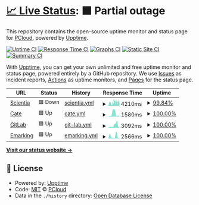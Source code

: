 # [📈 Live Status](https://doc-uptime.pcloud.dev): <!--live status--> **🟧 Partial outage**

This repository contains the open-source uptime monitor and status page for [PCloud](https://doc-uptime.pcloud.dev), powered by [Upptime](https://github.com/upptime/upptime).

[![Uptime CI](https://github.com/HEIGE-PCloud/doc-uptime/workflows/Uptime%20CI/badge.svg)](https://github.com/HEIGE-PCloud/doc-uptime/actions?query=workflow%3A%22Uptime+CI%22)
[![Response Time CI](https://github.com/HEIGE-PCloud/doc-uptime/workflows/Response%20Time%20CI/badge.svg)](https://github.com/HEIGE-PCloud/doc-uptime/actions?query=workflow%3A%22Response+Time+CI%22)
[![Graphs CI](https://github.com/HEIGE-PCloud/doc-uptime/workflows/Graphs%20CI/badge.svg)](https://github.com/HEIGE-PCloud/doc-uptime/actions?query=workflow%3A%22Graphs+CI%22)
[![Static Site CI](https://github.com/HEIGE-PCloud/doc-uptime/workflows/Static%20Site%20CI/badge.svg)](https://github.com/HEIGE-PCloud/doc-uptime/actions?query=workflow%3A%22Static+Site+CI%22)
[![Summary CI](https://github.com/HEIGE-PCloud/doc-uptime/workflows/Summary%20CI/badge.svg)](https://github.com/HEIGE-PCloud/doc-uptime/actions?query=workflow%3A%22Summary+CI%22)

With [Upptime](https://upptime.js.org), you can get your own unlimited and free uptime monitor and status page, powered entirely by a GitHub repository. We use [Issues](https://github.com/HEIGE-PCloud/doc-uptime/issues) as incident reports, [Actions](https://github.com/HEIGE-PCloud/doc-uptime/actions) as uptime monitors, and [Pages](https://doc-uptime.pcloud.dev) for the status page.

<!--start: status pages-->
<!-- This summary is generated by Upptime (https://github.com/upptime/upptime) -->
<!-- Do not edit this manually, your changes will be overwritten -->
<!-- prettier-ignore -->
| URL | Status | History | Response Time | Uptime |
| --- | ------ | ------- | ------------- | ------ |
| <img alt="" src="https://icons.duckduckgo.com/ip3/scientia.doc.ic.ac.uk.ico" height="13"> [Scientia](https://scientia.doc.ic.ac.uk/api/auth/login) | 🟥 Down | [scientia.yml](https://github.com/HEIGE-PCloud/doc-uptime/commits/HEAD/history/scientia.yml) | <details><summary><img alt="Response time graph" src="./graphs/scientia/response-time-week.png" height="20"> 4210ms</summary><br><a href="https://doc-uptime.pcloud.dev/history/scientia"><img alt="Response time 3435" src="https://img.shields.io/endpoint?url=https%3A%2F%2Fraw.githubusercontent.com%2FHEIGE-PCloud%2Fdoc-uptime%2FHEAD%2Fapi%2Fscientia%2Fresponse-time.json"></a><br><a href="https://doc-uptime.pcloud.dev/history/scientia"><img alt="24-hour response time 3112" src="https://img.shields.io/endpoint?url=https%3A%2F%2Fraw.githubusercontent.com%2FHEIGE-PCloud%2Fdoc-uptime%2FHEAD%2Fapi%2Fscientia%2Fresponse-time-day.json"></a><br><a href="https://doc-uptime.pcloud.dev/history/scientia"><img alt="7-day response time 4210" src="https://img.shields.io/endpoint?url=https%3A%2F%2Fraw.githubusercontent.com%2FHEIGE-PCloud%2Fdoc-uptime%2FHEAD%2Fapi%2Fscientia%2Fresponse-time-week.json"></a><br><a href="https://doc-uptime.pcloud.dev/history/scientia"><img alt="30-day response time 3730" src="https://img.shields.io/endpoint?url=https%3A%2F%2Fraw.githubusercontent.com%2FHEIGE-PCloud%2Fdoc-uptime%2FHEAD%2Fapi%2Fscientia%2Fresponse-time-month.json"></a><br><a href="https://doc-uptime.pcloud.dev/history/scientia"><img alt="1-year response time 3435" src="https://img.shields.io/endpoint?url=https%3A%2F%2Fraw.githubusercontent.com%2FHEIGE-PCloud%2Fdoc-uptime%2FHEAD%2Fapi%2Fscientia%2Fresponse-time-year.json"></a></details> | <details><summary><a href="https://doc-uptime.pcloud.dev/history/scientia">99.84%</a></summary><a href="https://doc-uptime.pcloud.dev/history/scientia"><img alt="All-time uptime 97.24%" src="https://img.shields.io/endpoint?url=https%3A%2F%2Fraw.githubusercontent.com%2FHEIGE-PCloud%2Fdoc-uptime%2FHEAD%2Fapi%2Fscientia%2Fuptime.json"></a><br><a href="https://doc-uptime.pcloud.dev/history/scientia"><img alt="24-hour uptime 99.99%" src="https://img.shields.io/endpoint?url=https%3A%2F%2Fraw.githubusercontent.com%2FHEIGE-PCloud%2Fdoc-uptime%2FHEAD%2Fapi%2Fscientia%2Fuptime-day.json"></a><br><a href="https://doc-uptime.pcloud.dev/history/scientia"><img alt="7-day uptime 99.84%" src="https://img.shields.io/endpoint?url=https%3A%2F%2Fraw.githubusercontent.com%2FHEIGE-PCloud%2Fdoc-uptime%2FHEAD%2Fapi%2Fscientia%2Fuptime-week.json"></a><br><a href="https://doc-uptime.pcloud.dev/history/scientia"><img alt="30-day uptime 99.96%" src="https://img.shields.io/endpoint?url=https%3A%2F%2Fraw.githubusercontent.com%2FHEIGE-PCloud%2Fdoc-uptime%2FHEAD%2Fapi%2Fscientia%2Fuptime-month.json"></a><br><a href="https://doc-uptime.pcloud.dev/history/scientia"><img alt="1-year uptime 97.24%" src="https://img.shields.io/endpoint?url=https%3A%2F%2Fraw.githubusercontent.com%2FHEIGE-PCloud%2Fdoc-uptime%2FHEAD%2Fapi%2Fscientia%2Fuptime-year.json"></a></details>
| <img alt="" src="https://icons.duckduckgo.com/ip3/cate.doc.ic.ac.uk.ico" height="13"> [Cate](https://cate.doc.ic.ac.uk) | 🟩 Up | [cate.yml](https://github.com/HEIGE-PCloud/doc-uptime/commits/HEAD/history/cate.yml) | <details><summary><img alt="Response time graph" src="./graphs/cate/response-time-week.png" height="20"> 1580ms</summary><br><a href="https://doc-uptime.pcloud.dev/history/cate"><img alt="Response time 1732" src="https://img.shields.io/endpoint?url=https%3A%2F%2Fraw.githubusercontent.com%2FHEIGE-PCloud%2Fdoc-uptime%2FHEAD%2Fapi%2Fcate%2Fresponse-time.json"></a><br><a href="https://doc-uptime.pcloud.dev/history/cate"><img alt="24-hour response time 502" src="https://img.shields.io/endpoint?url=https%3A%2F%2Fraw.githubusercontent.com%2FHEIGE-PCloud%2Fdoc-uptime%2FHEAD%2Fapi%2Fcate%2Fresponse-time-day.json"></a><br><a href="https://doc-uptime.pcloud.dev/history/cate"><img alt="7-day response time 1580" src="https://img.shields.io/endpoint?url=https%3A%2F%2Fraw.githubusercontent.com%2FHEIGE-PCloud%2Fdoc-uptime%2FHEAD%2Fapi%2Fcate%2Fresponse-time-week.json"></a><br><a href="https://doc-uptime.pcloud.dev/history/cate"><img alt="30-day response time 1625" src="https://img.shields.io/endpoint?url=https%3A%2F%2Fraw.githubusercontent.com%2FHEIGE-PCloud%2Fdoc-uptime%2FHEAD%2Fapi%2Fcate%2Fresponse-time-month.json"></a><br><a href="https://doc-uptime.pcloud.dev/history/cate"><img alt="1-year response time 1732" src="https://img.shields.io/endpoint?url=https%3A%2F%2Fraw.githubusercontent.com%2FHEIGE-PCloud%2Fdoc-uptime%2FHEAD%2Fapi%2Fcate%2Fresponse-time-year.json"></a></details> | <details><summary><a href="https://doc-uptime.pcloud.dev/history/cate">100.00%</a></summary><a href="https://doc-uptime.pcloud.dev/history/cate"><img alt="All-time uptime 98.93%" src="https://img.shields.io/endpoint?url=https%3A%2F%2Fraw.githubusercontent.com%2FHEIGE-PCloud%2Fdoc-uptime%2FHEAD%2Fapi%2Fcate%2Fuptime.json"></a><br><a href="https://doc-uptime.pcloud.dev/history/cate"><img alt="24-hour uptime 100.00%" src="https://img.shields.io/endpoint?url=https%3A%2F%2Fraw.githubusercontent.com%2FHEIGE-PCloud%2Fdoc-uptime%2FHEAD%2Fapi%2Fcate%2Fuptime-day.json"></a><br><a href="https://doc-uptime.pcloud.dev/history/cate"><img alt="7-day uptime 100.00%" src="https://img.shields.io/endpoint?url=https%3A%2F%2Fraw.githubusercontent.com%2FHEIGE-PCloud%2Fdoc-uptime%2FHEAD%2Fapi%2Fcate%2Fuptime-week.json"></a><br><a href="https://doc-uptime.pcloud.dev/history/cate"><img alt="30-day uptime 100.00%" src="https://img.shields.io/endpoint?url=https%3A%2F%2Fraw.githubusercontent.com%2FHEIGE-PCloud%2Fdoc-uptime%2FHEAD%2Fapi%2Fcate%2Fuptime-month.json"></a><br><a href="https://doc-uptime.pcloud.dev/history/cate"><img alt="1-year uptime 98.93%" src="https://img.shields.io/endpoint?url=https%3A%2F%2Fraw.githubusercontent.com%2FHEIGE-PCloud%2Fdoc-uptime%2FHEAD%2Fapi%2Fcate%2Fuptime-year.json"></a></details>
| <img alt="" src="https://icons.duckduckgo.com/ip3/gitlab.doc.ic.ac.uk.ico" height="13"> [GitLab](https://gitlab.doc.ic.ac.uk) | 🟩 Up | [git-lab.yml](https://github.com/HEIGE-PCloud/doc-uptime/commits/HEAD/history/git-lab.yml) | <details><summary><img alt="Response time graph" src="./graphs/git-lab/response-time-week.png" height="20"> 3092ms</summary><br><a href="https://doc-uptime.pcloud.dev/history/git-lab"><img alt="Response time 2123" src="https://img.shields.io/endpoint?url=https%3A%2F%2Fraw.githubusercontent.com%2FHEIGE-PCloud%2Fdoc-uptime%2FHEAD%2Fapi%2Fgit-lab%2Fresponse-time.json"></a><br><a href="https://doc-uptime.pcloud.dev/history/git-lab"><img alt="24-hour response time 2956" src="https://img.shields.io/endpoint?url=https%3A%2F%2Fraw.githubusercontent.com%2FHEIGE-PCloud%2Fdoc-uptime%2FHEAD%2Fapi%2Fgit-lab%2Fresponse-time-day.json"></a><br><a href="https://doc-uptime.pcloud.dev/history/git-lab"><img alt="7-day response time 3092" src="https://img.shields.io/endpoint?url=https%3A%2F%2Fraw.githubusercontent.com%2FHEIGE-PCloud%2Fdoc-uptime%2FHEAD%2Fapi%2Fgit-lab%2Fresponse-time-week.json"></a><br><a href="https://doc-uptime.pcloud.dev/history/git-lab"><img alt="30-day response time 2355" src="https://img.shields.io/endpoint?url=https%3A%2F%2Fraw.githubusercontent.com%2FHEIGE-PCloud%2Fdoc-uptime%2FHEAD%2Fapi%2Fgit-lab%2Fresponse-time-month.json"></a><br><a href="https://doc-uptime.pcloud.dev/history/git-lab"><img alt="1-year response time 2123" src="https://img.shields.io/endpoint?url=https%3A%2F%2Fraw.githubusercontent.com%2FHEIGE-PCloud%2Fdoc-uptime%2FHEAD%2Fapi%2Fgit-lab%2Fresponse-time-year.json"></a></details> | <details><summary><a href="https://doc-uptime.pcloud.dev/history/git-lab">100.00%</a></summary><a href="https://doc-uptime.pcloud.dev/history/git-lab"><img alt="All-time uptime 99.62%" src="https://img.shields.io/endpoint?url=https%3A%2F%2Fraw.githubusercontent.com%2FHEIGE-PCloud%2Fdoc-uptime%2FHEAD%2Fapi%2Fgit-lab%2Fuptime.json"></a><br><a href="https://doc-uptime.pcloud.dev/history/git-lab"><img alt="24-hour uptime 100.00%" src="https://img.shields.io/endpoint?url=https%3A%2F%2Fraw.githubusercontent.com%2FHEIGE-PCloud%2Fdoc-uptime%2FHEAD%2Fapi%2Fgit-lab%2Fuptime-day.json"></a><br><a href="https://doc-uptime.pcloud.dev/history/git-lab"><img alt="7-day uptime 100.00%" src="https://img.shields.io/endpoint?url=https%3A%2F%2Fraw.githubusercontent.com%2FHEIGE-PCloud%2Fdoc-uptime%2FHEAD%2Fapi%2Fgit-lab%2Fuptime-week.json"></a><br><a href="https://doc-uptime.pcloud.dev/history/git-lab"><img alt="30-day uptime 100.00%" src="https://img.shields.io/endpoint?url=https%3A%2F%2Fraw.githubusercontent.com%2FHEIGE-PCloud%2Fdoc-uptime%2FHEAD%2Fapi%2Fgit-lab%2Fuptime-month.json"></a><br><a href="https://doc-uptime.pcloud.dev/history/git-lab"><img alt="1-year uptime 99.62%" src="https://img.shields.io/endpoint?url=https%3A%2F%2Fraw.githubusercontent.com%2FHEIGE-PCloud%2Fdoc-uptime%2FHEAD%2Fapi%2Fgit-lab%2Fuptime-year.json"></a></details>
| <img alt="" src="https://icons.duckduckgo.com/ip3/emarking.doc.ic.ac.uk.ico" height="13"> [Emarking](https://emarking.doc.ic.ac.uk/) | 🟩 Up | [emarking.yml](https://github.com/HEIGE-PCloud/doc-uptime/commits/HEAD/history/emarking.yml) | <details><summary><img alt="Response time graph" src="./graphs/emarking/response-time-week.png" height="20"> 2566ms</summary><br><a href="https://doc-uptime.pcloud.dev/history/emarking"><img alt="Response time 1811" src="https://img.shields.io/endpoint?url=https%3A%2F%2Fraw.githubusercontent.com%2FHEIGE-PCloud%2Fdoc-uptime%2FHEAD%2Fapi%2Femarking%2Fresponse-time.json"></a><br><a href="https://doc-uptime.pcloud.dev/history/emarking"><img alt="24-hour response time 5163" src="https://img.shields.io/endpoint?url=https%3A%2F%2Fraw.githubusercontent.com%2FHEIGE-PCloud%2Fdoc-uptime%2FHEAD%2Fapi%2Femarking%2Fresponse-time-day.json"></a><br><a href="https://doc-uptime.pcloud.dev/history/emarking"><img alt="7-day response time 2566" src="https://img.shields.io/endpoint?url=https%3A%2F%2Fraw.githubusercontent.com%2FHEIGE-PCloud%2Fdoc-uptime%2FHEAD%2Fapi%2Femarking%2Fresponse-time-week.json"></a><br><a href="https://doc-uptime.pcloud.dev/history/emarking"><img alt="30-day response time 2686" src="https://img.shields.io/endpoint?url=https%3A%2F%2Fraw.githubusercontent.com%2FHEIGE-PCloud%2Fdoc-uptime%2FHEAD%2Fapi%2Femarking%2Fresponse-time-month.json"></a><br><a href="https://doc-uptime.pcloud.dev/history/emarking"><img alt="1-year response time 1811" src="https://img.shields.io/endpoint?url=https%3A%2F%2Fraw.githubusercontent.com%2FHEIGE-PCloud%2Fdoc-uptime%2FHEAD%2Fapi%2Femarking%2Fresponse-time-year.json"></a></details> | <details><summary><a href="https://doc-uptime.pcloud.dev/history/emarking">100.00%</a></summary><a href="https://doc-uptime.pcloud.dev/history/emarking"><img alt="All-time uptime 99.99%" src="https://img.shields.io/endpoint?url=https%3A%2F%2Fraw.githubusercontent.com%2FHEIGE-PCloud%2Fdoc-uptime%2FHEAD%2Fapi%2Femarking%2Fuptime.json"></a><br><a href="https://doc-uptime.pcloud.dev/history/emarking"><img alt="24-hour uptime 100.00%" src="https://img.shields.io/endpoint?url=https%3A%2F%2Fraw.githubusercontent.com%2FHEIGE-PCloud%2Fdoc-uptime%2FHEAD%2Fapi%2Femarking%2Fuptime-day.json"></a><br><a href="https://doc-uptime.pcloud.dev/history/emarking"><img alt="7-day uptime 100.00%" src="https://img.shields.io/endpoint?url=https%3A%2F%2Fraw.githubusercontent.com%2FHEIGE-PCloud%2Fdoc-uptime%2FHEAD%2Fapi%2Femarking%2Fuptime-week.json"></a><br><a href="https://doc-uptime.pcloud.dev/history/emarking"><img alt="30-day uptime 100.00%" src="https://img.shields.io/endpoint?url=https%3A%2F%2Fraw.githubusercontent.com%2FHEIGE-PCloud%2Fdoc-uptime%2FHEAD%2Fapi%2Femarking%2Fuptime-month.json"></a><br><a href="https://doc-uptime.pcloud.dev/history/emarking"><img alt="1-year uptime 99.99%" src="https://img.shields.io/endpoint?url=https%3A%2F%2Fraw.githubusercontent.com%2FHEIGE-PCloud%2Fdoc-uptime%2FHEAD%2Fapi%2Femarking%2Fuptime-year.json"></a></details>

<!--end: status pages-->

[**Visit our status website →**](https://doc-uptime.pcloud.dev)

## 📄 License

- Powered by: [Upptime](https://github.com/upptime/upptime)
- Code: [MIT](./LICENSE) © [PCloud](https://doc-uptime.pcloud.dev)
- Data in the `./history` directory: [Open Database License](https://opendatacommons.org/licenses/odbl/1-0/)
